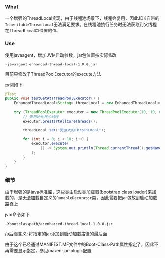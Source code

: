 ### What
一个增强的ThreadLocal实现，由于线程池场景下，线程会复用，因此JDK自带的`InheritableThreadLocal`无法满足要求。在线程池执行任务时无法获取到父线程在ThreadLocal中设置的值。

### Use
使用javaagent，增加JVM启动参数，jar包位置按实际修改
```bash
-javaagent:enhanced-thread-local-1.0.0.jar
```
目前只修改了ThreadPoolExecutor的execute方法

示例如下
```java
@Test
public void testGetAtThreadPoolExecutor() {
    EnhancedThreadLocal<String> threadLocal = new EnhancedThreadLocal<>();

    try (ThreadPoolExecutor executor = new ThreadPoolExecutor(10, 10, 60, TimeUnit.SECONDS, new LinkedBlockingQueue<>())) {
        // 先初始化核心线程
        executor.prestartAllCoreThreads();

        threadLocal.set("更强大的ThreadLocal");

        for (int i = 0; i < 10; i++) {
            executor.execute(
                () -> System.out.println(Thread.currentThread().getName() + ": " + threadLocal.get())
            );
        }
    }
}
```
### 细节
由于增强的是java标准库，这些类由启动类加载器(bootstrap class loader)来加载的，是无法加载自定义的`RunableDecorator`类，因此需要把jar包放到启动加载路径上

jvm命令如下
```bash
-Xbootclasspath/a:enhanced-thread-local-1.0.0.jar
```
/a后缀含义: 将指定的jar添加到启动加载路径的最后面

由于这个已经通过MANIFEST.MF文件中的Boot-Class-Path属性指定了，因此不再需要显示指定，参见maven-jar-plugin配置